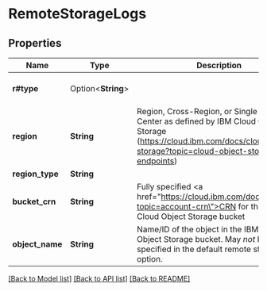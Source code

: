 # RemoteStorageLogs

## Properties

Name | Type | Description | Notes
------------ | ------------- | ------------- | -------------
**r#type** | Option<**String**> |  | [optional][default to IbmcloudCos]
**region** | **String** | Region, Cross-Region, or Single Data Center as defined by IBM Cloud Object Storage (https://cloud.ibm.com/docs/cloud-object-storage?topic=cloud-object-storage-endpoints) | 
**region_type** | **String** |  | 
**bucket_crn** | **String** | Fully specified <a href=\"https://cloud.ibm.com/docs/account?topic=account-crn\">CRN</a> for the target Cloud Object Storage bucket | 
**object_name** | **String** | Name/ID of the object in the IBM Cloud Object Storage bucket. May *not* be specified in the default remote storage option. | 

[[Back to Model list]](../README.md#documentation-for-models) [[Back to API list]](../README.md#documentation-for-api-endpoints) [[Back to README]](../README.md)


